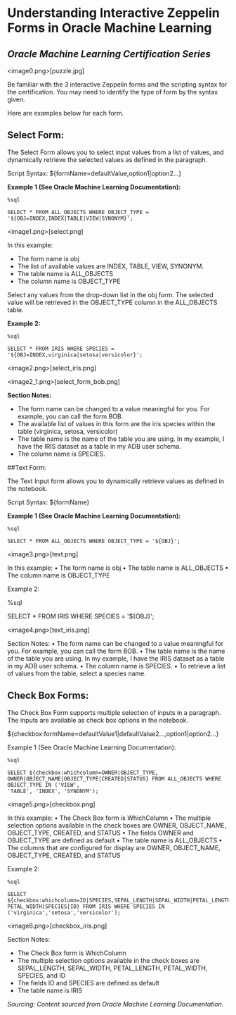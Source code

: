 # Understanding Interactive Zeppelin Forms in Oracle Machine Learning
## *Oracle Machine Learning Certification Series*

<image0.png>[puzzle.jpg]

Be familiar with the 3 interactive Zeppelin forms and the scripting syntax for the certification.  You may need to identify the type of form by the syntax given.

Here are examples below for each form.

## Select Form:

The Select Form allows you to select input values from a list of values, and dynamically
retrieve the selected values as defined in the paragraph.

Script Syntax: ${formName=defaultValue,option1|option2...}

**Example 1 (See Oracle Machine Learning Documentation):** 
```
%sql

SELECT * FROM ALL_OBJECTS WHERE OBJECT_TYPE = '${OBJ=INDEX,INDEX|TABLE|VIEW|SYNONYM}';
```

<image1.png>[select.png]

In this example:
*	The form name is obj
*	The list of available values are INDEX, TABLE, VIEW, SYNONYM.
*	The table name is ALL_OBJECTS
*	The column name is OBJECT_TYPE

Select any values from the drop-down list in the obj form. The selected value will
be retrieved in the OBJECT_TYPE column in the ALL_OBJECTS table.

**Example 2:**
```
%sql

SELECT * FROM IRIS WHERE SPECIES = '${OBJ=INDEX,virginica|setosa|versicolor}';
```

<image2.png>[select_iris.png]

<image2_1.png>[select_form_bob.png]


**Section Notes:** 
*	The form name can be changed to a value meaningful for you.  For example, you can call the form BOB.
* The available list of values in this form are the iris species within the table (virginica, setosa, versicolor)
*	The table name is the name of the table you are using.  In my example, I have the IRIS dataset as a table in my ADB user schema.
*	The column name is SPECIES.

##Text Form: 

The Text Input form allows you to dynamically retrieve values as defined in the
notebook.

Script Syntax: ${formName}

**Example 1 (See Oracle Machine Learning Documentation):**
```
%sql

SELECT * FROM ALL_OBJECTS WHERE OBJECT_TYPE = '${OBJ}';
```

<image3.png>[text.png]

In this example:
•	The form name is obj
•	The table name is ALL_OBJECTS
•	The column name is OBJECT_TYPE

Example 2:

%sql

SELECT * FROM IRIS WHERE SPECIES = '${OBJ}';

<image4.png>[text_iris.png]

Section Notes: 
•	The form name can be changed to a value meaningful for you.  For example, you can call the form BOB.
•	The table name is the name of the table you are using.  In my example, I have the IRIS dataset as a table in my ADB user schema.
•	The column name is SPECIES.
•	To retrieve a list of values from the table, select a species name.

## Check Box Forms:

The Check Box Form supports multiple selection of inputs in a paragraph. The inputs
are available as check box options in the notebook.

${checkbox:formName=defaultValue1|defaultValue2...,option1|option2...}

Example 1 (See Oracle Machine Learning Documentation): 
```
%sql

SELECT ${checkbox:whichcolumn=OWNER|OBJECT_TYPE, OWNER|OBJECT_NAME|OBJECT_TYPE|CREATED|STATUS} FROM ALL_OBJECTS WHERE OBJECT_TYPE IN ('VIEW',
'TABLE', 'INDEX', 'SYNONYM');
```

<image5.png>[checkbox.png]

In this example:
•	The Check Box form is WhichColumn
•	The multiple selection options available in the check boxes are OWNER,
OBJECT_NAME, OBJECT_TYPE, CREATED, and STATUS
•	The fields OWNER and OBJECT_TYPE are defined as default
•	The table name is ALL_OBJECTS
•	The columns that are configured for display are OWNER, OBJECT_NAME,
OBJECT_TYPE, CREATED, and STATUS

Example 2:
```
%sql

SELECT ${checkbox:whichcolumn=ID|SPECIES,SEPAL_LENGTH|SEPAL_WIDTH|PETAL_LENGTH| PETAL_WIDTH|SPECIES|ID} FROM IRIS WHERE SPECIES IN ('virginica','setosa','versicolor');
```
<image6.png>[checkbox_iris.png]

Section Notes: 
*	The Check Box form is WhichColumn
*	The multiple selection options available in the check boxes are SEPAL_LENGTH, SEPAL_WIDTH, PETAL_LENGTH, PETAL_WIDTH, SPECIES, and ID 
*	The fields ID and SPECIES are defined as default
*	The table name is IRIS


*Sourcing:*
*Content sourced from Oracle Machine Learning Documentation.*

